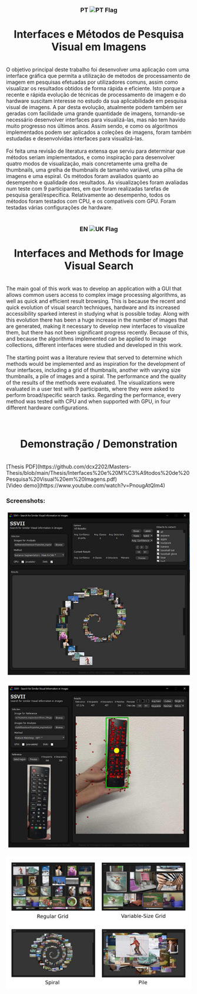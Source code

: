 <h3 align="center"> PT  <img src="https://upload.wikimedia.org/wikipedia/commons/thumb/5/5c/Flag_of_Portugal.svg/2560px-Flag_of_Portugal.svg.png" alt="PT Flag" width="22"/>
</h3>
  
<h1 align="center"> Interfaces e Métodos de Pesquisa Visual em Imagens </h1>
<br>
O objetivo principal deste trabalho foi desenvolver uma aplicação com uma interface 
gráfica que permita a utilização de métodos de processamento de imagem em pesquisas 
efetuadas por utilizadores comuns, assim como visualizar os resultados obtidos de forma 
rápida e eficiente. Isto porque a recente e rápida evolução de técnicas de processamento de 
imagem e do hardware suscitam interesse no estudo da sua aplicabilidade em pesquisa visual 
de imagens. A par desta evolução, atualmente podem também ser geradas com facilidade 
uma grande quantidade de imagens, tornando-se necessário desenvolver interfaces para 
visualizá-las, mas não tem havido muito progresso nos últimos anos. Assim sendo, e como os 
algoritmos implementados podem ser aplicados a coleções de imagens, foram também 
estudadas e desenvolvidas interfaces para visualizá-las.
<br><br>
Foi feita uma revisão de literatura extensa que serviu para determinar que métodos
seriam implementados, e como inspiração para desenvolver quatro modos de visualização, 
mais concretamente uma grelha de thumbnails, uma grelha de thumbnails de tamanho 
variável, uma pilha de imagens e uma espiral.
Os métodos foram avaliados quanto ao desempenho e qualidade dos resultados. As 
visualizações foram avaliadas num teste com 9 participantes, em que foram realizadas tarefas 
de pesquisa geral/específica. Relativamente ao desempenho, todos os métodos foram 
testados com CPU, e os compatíveis com GPU. Foram testadas várias configurações de 
hardware.
<br><br>

<h3 align="center"> EN  <img src="https://upload.wikimedia.org/wikipedia/commons/thumb/2/2c/Flag_of_the_United_Kingdom_%282-3%29.svg/1200px-Flag_of_the_United_Kingdom_%282-3%29.svg.png" alt="UK Flag" width="22"/>
</h3>

<h1 align="center"> Interfaces and Methods for Image Visual Search</h1>
<br>
The main goal of this work was to develop an application with a GUI that allows common 
users access to complex image processing algorithms, as well as quick and efficient result 
browsing. This is because the recent and quick evolution of visual search techniques, 
hardware and its increased accessibility sparked interest in studying what is possible today.
Along with this evolution there has been a huge increase in the number of images that are 
generated, making it necessary to develop new interfaces to visualize them, but there has not 
been significant progress recently. Because of this, and because the algorithms implemented 
can be applied to image collections, different interfaces were studied and developed in this 
work.
<br><br>
The starting point was a literature review that served to determine which methods would 
be implemented and as inspiration for the development of four interfaces, including a grid of 
thumbnails, another with varying size thumbnails, a pile of images and a spiral.
The performance and the quality of the results of the methods were evaluated. The 
visualizations were evaluated in a user test with 9 participants, where they were asked to 
perform broad/specific search tasks. Regarding the performance, every method was tested 
with CPU and when supported with GPU, in four different hardware configurations.
<br><br><br>

<h1 align="center"> Demonstração / Demonstration </h1>
<br>
[Thesis PDF](https://github.com/dcx2202/Masters-Thesis/blob/main/Thesis/Interfaces%20e%20M%C3%A9todos%20de%20Pesquisa%20Visual%20em%20Imagens.pdf)
<br>
[Video demo](https://www.youtube.com/watch?v=PnougAtQIm4)
<br>
<h3 align="left"> Screenshots:</h3>

![Object Detection GUI](https://github.com/dcx2202/Masters-Thesis/blob/main/readme_imgs/interface_object_detection.png)

![Feature Matching GUI](https://github.com/dcx2202/Masters-Thesis/blob/main/readme_imgs/interface_feature_matching.png)

![Image Visualization Interfaces](https://github.com/dcx2202/Masters-Thesis/blob/main/readme_imgs/interfaces.png)
